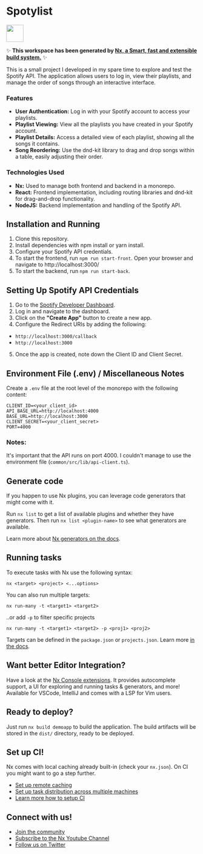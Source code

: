 # Spotylist

<a alt="Nx logo" href="https://nx.dev" target="_blank" rel="noreferrer"><img src="https://raw.githubusercontent.com/nrwl/nx/master/images/nx-logo.png" width="45"></a>

✨ **This workspace has been generated by [Nx, a Smart, fast and extensible build system.](https://nx.dev)** ✨

This is a small project I developed in my spare time to explore and test the Spotify API. The application allows users to log in, view their playlists, and manage the order of songs through an interactive interface.

### Features
- **User Authentication:** Log in with your Spotify account to access your playlists.
- **Playlist Viewing:** View all the playlists you have created in your Spotify account.
- **Playlist Details:** Access a detailed view of each playlist, showing all the songs it contains.
- **Song Reordering:** Use the dnd-kit library to drag and drop songs within a table, easily adjusting their order.

### Technologies Used
- **Nx:** Used to manage both frontend and backend in a monorepo.
- **React:** Frontend implementation, including routing libraries and dnd-kit for drag-and-drop functionality.
- **NodeJS:** Backend implementation and handling of the Spotify API.


## Installation and Running
1. Clone this repository.
2. Install dependencies with npm install or yarn install.
3. Configure your Spotify API credentials.
4. To start the frontend, run `npm run start-front`. Open your browser and navigate to http://localhost:3000/
5. To start the backend, run `npm run start-back`.


## Setting Up Spotify API Credentials
1. Go to the [Spotify Developer Dashboard](https://developer.spotify.com/documentation/web-api).
2. Log in and navigate to the dashboard.
3. Click on the **"Create App"** button to create a new app.
4. Configure the Redirect URIs by adding the following:
  - `http://localhost:3000/callback`
  - `http://localhost:3000`
5. Once the app is created, note down the Client ID and Client Secret.

## Environment File (.env) / Miscellaneous Notes
Create a `.env` file at the root level of the monorepo with the following content:
```
CLIENT_ID=<your_client_id>
API_BASE_URL=http://localhost:4000
BASE_URL=http://localhost:3000
CLIENT_SECRET=<your_client_secret>
PORT=4000
```
### Notes:
It's important that the API runs on port 4000. I couldn't manage to use the environment file (`common/src/lib/api-client.ts`).

## Generate code

If you happen to use Nx plugins, you can leverage code generators that might come with it.

Run `nx list` to get a list of available plugins and whether they have generators. Then run `nx list <plugin-name>` to see what generators are available.

Learn more about [Nx generators on the docs](https://nx.dev/plugin-features/use-code-generators).

## Running tasks

To execute tasks with Nx use the following syntax:

```
nx <target> <project> <...options>
```

You can also run multiple targets:

```
nx run-many -t <target1> <target2>
```

..or add `-p` to filter specific projects

```
nx run-many -t <target1> <target2> -p <proj1> <proj2>
```

Targets can be defined in the `package.json` or `projects.json`. Learn more [in the docs](https://nx.dev/core-features/run-tasks).

## Want better Editor Integration?

Have a look at the [Nx Console extensions](https://nx.dev/nx-console). It provides autocomplete support, a UI for exploring and running tasks & generators, and more! Available for VSCode, IntelliJ and comes with a LSP for Vim users.

## Ready to deploy?

Just run `nx build demoapp` to build the application. The build artifacts will be stored in the `dist/` directory, ready to be deployed.

## Set up CI!

Nx comes with local caching already built-in (check your `nx.json`). On CI you might want to go a step further.

- [Set up remote caching](https://nx.dev/core-features/share-your-cache)
- [Set up task distribution across multiple machines](https://nx.dev/core-features/distribute-task-execution)
- [Learn more how to setup CI](https://nx.dev/recipes/ci)

## Connect with us!

- [Join the community](https://nx.dev/community)
- [Subscribe to the Nx Youtube Channel](https://www.youtube.com/@nxdevtools)
- [Follow us on Twitter](https://twitter.com/nxdevtools)
